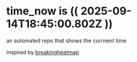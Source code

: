 # time_now is (( 2025-09-14T18:45:00.802Z ))

an automated repo that shows the currnent time

inspired by [breakingheatmap](https://github.com/breakingheatmap/breakingheatmap)
